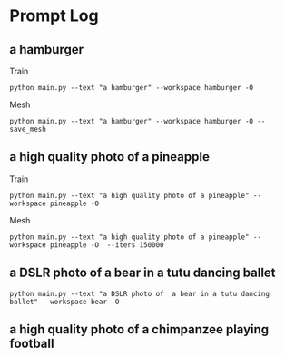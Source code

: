 # Prompt Log
## a hamburger
Train

``
python main.py --text "a hamburger" --workspace hamburger -O
``

Mesh

``
python main.py --text "a hamburger" --workspace hamburger -O --save_mesh 
``
## a high quality photo of a pineapple
Train

``
python main.py --text "a high quality photo of a pineapple" --workspace pineapple -O
``


Mesh

``
python main.py --text "a high quality photo of a pineapple" --workspace pineapple -O  --iters 150000
``

## a DSLR photo of  a bear in a tutu dancing ballet

``
python main.py --text "a DSLR photo of  a bear in a tutu dancing ballet" --workspace bear -O
``
## a high quality photo of  a chimpanzee playing football